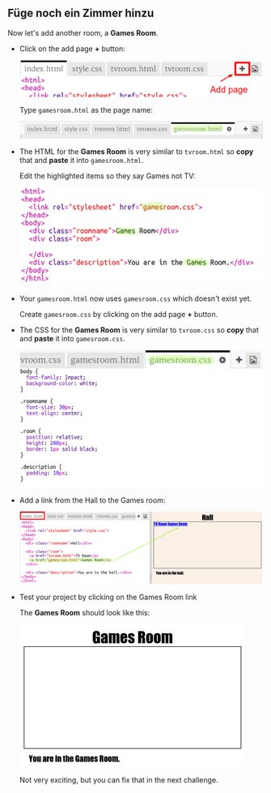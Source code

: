 ## Füge noch ein Zimmer hinzu

Now let's add another room, a **Games Room**.

+ Click on the add page **+** button:
    
    ![Screenshot](images/rooms-add-page.png)
    
    Type `gamesroom.html` as the page name:
    
    ![Screenshot](images/rooms-games-html.png)

+ The HTML for the **Games Room** is very similar to `tvroom.html` so **copy** that and **paste** it into `gamesroom.html`.
    
    Edit the highlighted items so they say Games not TV:
    
    ![Screenshot](images/rooms-games-html2.png)

+ Your `gamesroom.html` now uses `gamesroom.css` which doesn't exist yet.
    
    Create `gamesroom.css` by clicking on the add page **+** button.

+ The CSS for the **Games Room** is very similar to `tvroom.css` so **copy** that and **paste** it into `gamesroom.css`.
    
    ![screenshot](images/rooms-add-games-css.png)

+ Add a link from the Hall to the Games room:
    
    ![screenshot](images/rooms-hall-games.png)

+ Test your project by clicking on the Games Room link
    
    The **Games Room** should look like this:
    
    ![Screenshot](images/rooms-games-before.png)
    
    Not very exciting, but you can fix that in the next challenge.